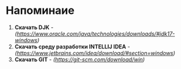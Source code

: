 # Напоминаие 
1. **Скачать DJK** - *(https://www.oracle.com/java/technologies/downloads/#jdk17-windows)*
2. **Скачать среду разработки INTELLIJ IDEA** - *(https://www.jetbrains.com/idea/download/#section=windows)*
3. **Скачать GIT** - *(https://git-scm.com/download/win)*
